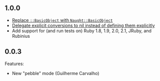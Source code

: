 ## 1.0.0

  - [Replace `::BasicObject` with `Naught::BasicObject`](https://github.com/avdi/naught/commit/8defad0bf9eb65e33054bf0a6e9c625c87c3e6df)
  - [Delegate explicit conversions to nil instead of defining them explicitly](https://github.com/avdi/naught/commit/85c195de80ed56993b88f47e09112c903a92a167)
  - Add support for (and run tests on) Ruby 1.8, 1.9, 2.0, 2.1, JRuby, and Rubinius

## 0.0.3

Features:

  - New "pebble" mode (Guilherme Carvalho)

